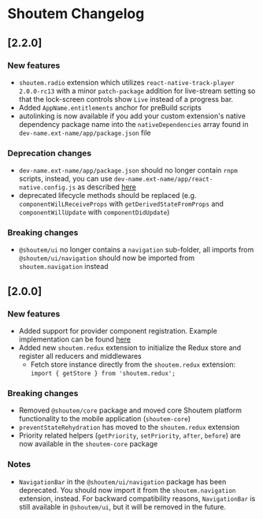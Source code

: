 # Shoutem Changelog

## [2.2.0]

### New features

 - `shoutem.radio` extension which utilizes `react-native-track-player` `2.0.0-rc13` with a minor `patch-package` addition for live-stream setting so that the lock-screen controls show `Live` instead of a progress bar.
 - Added `AppName.entitlements` anchor for preBuild scripts
 - autolinking is now available if you add your custom extension's native dependency package name into the `nativeDependencies` array found in `dev-name.ext-name/app/package.json` file

### Deprecation changes

 - `dev-name.ext-name/app/package.json` should no longer contain `rnpm` scripts, instead, you can use `dev-name.ext-name/app/react-native.config.js` as described [here](https://github.com/react-native-community/cli/blob/master/docs/configuration.md#libraries)
 - deprecated lifecycle methods should be replaced (e.g. `componentWilLReceiveProps` with `getDerivedStateFromProps` and `componentWillUpdate` with `componentDidUpdate`)

### Breaking changes

 - `@shoutem/ui` no longer contains a `navigation` sub-folder, all imports from `@shoutem/ui/navigation` should now be imported from `shoutem.navigation` instead



## [2.0.0]

### New features

  - Added support for provider component registration. Example implementation can be found [here](https://github.com/shoutem/extensions/blob/master/shoutem.redux/app/index.js#L15)
  - Added new `shoutem.redux` extension to initialize the Redux store and register all reducers and middlewares
    - Fetch store instance directly from the `shoutem.redux` extension: `import { getStore } from 'shoutem.redux';`

### Breaking changes

  - Removed `@shoutem/core` package and moved core Shoutem platform functionality to the mobile application (`shoutem-core`)
  - `preventStateRehydration` has moved to the `shoutem.redux` extension
  - Priority related helpers (`getPriority`, `setPriority`, `after`, `before`) are now available in the `shoutem-core` package

### Notes

  - `NavigationBar` in the `@shoutem/ui/navigation` package has been deprecated. You should now import it from the `shoutem.navigation` extension, instead. For backward compatibility reasons, `NavigationBar` is still available in `@shoutem/ui`, but it will be removed in the future.
